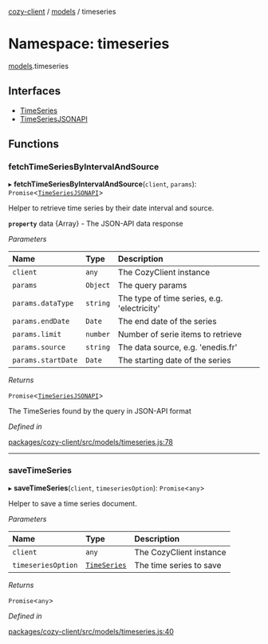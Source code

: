 [cozy-client](../README.md) / [models](models.md) / timeseries

# Namespace: timeseries

[models](models.md).timeseries

## Interfaces

*   [TimeSeries](../interfaces/models.timeseries.TimeSeries.md)
*   [TimeSeriesJSONAPI](../interfaces/models.timeseries.TimeSeriesJSONAPI.md)

## Functions

### fetchTimeSeriesByIntervalAndSource

▸ **fetchTimeSeriesByIntervalAndSource**(`client`, `params`): `Promise`<[`TimeSeriesJSONAPI`](../interfaces/models.timeseries.TimeSeriesJSONAPI.md)>

Helper to retrieve time series by their date interval and source.

**`property`** data {Array<TimeSeries>} - The JSON-API data response

*Parameters*

| Name | Type | Description |
| :------ | :------ | :------ |
| `client` | `any` | The CozyClient instance |
| `params` | `Object` | The query params |
| `params.dataType` | `string` | The type of time series, e.g. 'electricity' |
| `params.endDate` | `Date` | The end date of the series |
| `params.limit` | `number` | Number of serie items to retrieve |
| `params.source` | `string` | The data source, e.g. 'enedis.fr' |
| `params.startDate` | `Date` | The starting date of the series |

*Returns*

`Promise`<[`TimeSeriesJSONAPI`](../interfaces/models.timeseries.TimeSeriesJSONAPI.md)>

The TimeSeries found by the query in JSON-API format

*Defined in*

[packages/cozy-client/src/models/timeseries.js:78](https://github.com/cozy/cozy-client/blob/master/packages/cozy-client/src/models/timeseries.js#L78)

***

### saveTimeSeries

▸ **saveTimeSeries**(`client`, `timeseriesOption`): `Promise`<`any`>

Helper to save a time series document.

*Parameters*

| Name | Type | Description |
| :------ | :------ | :------ |
| `client` | `any` | The CozyClient instance |
| `timeseriesOption` | [`TimeSeries`](../interfaces/models.timeseries.TimeSeries.md) | The time series to save |

*Returns*

`Promise`<`any`>

*Defined in*

[packages/cozy-client/src/models/timeseries.js:40](https://github.com/cozy/cozy-client/blob/master/packages/cozy-client/src/models/timeseries.js#L40)
